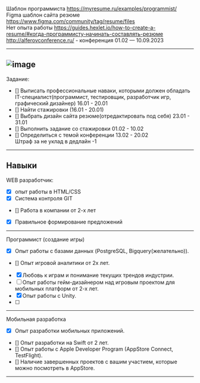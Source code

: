 Шаблон программиста https://myresume.ru/examples/programmist/</br>
Figma шаблон сайта резюме https://www.figma.com/community/tag/resume/files</br>
Нет опыта работы https://guides.hexlet.io/how-to-create-a-resume/#когда-программисту-начинать-составлять-резюме</br>
http://alferovconference.ru/ - конференция 01.02 —  10.09.2023</br>

---
![image](https://user-images.githubusercontent.com/97594290/212624810-5570d77c-75f5-4e54-bfd4-8dea1308e7e9.png)
---



Задание:</br>
- [] Выписать профессиональные наваки, которыми должен обладать IT-специалист(программист, тестировщик, разработчик игр, графический дизайнер) 16.01 - 20.01</br>
- [] Найти стажировки (16.01 - 20.01)</br>
- [] Выбрать дизайн сайта резюме(отредактировать под себя) 23.01 - 31.01</br>
- [] Выполнить задание со стажировки 01.02 - 10.02</br>
- [] Определиться с темой конференции 13.02 - 20.02</br>
Штраф за не уклад в дедлайн -1

---
Навыки
---
WEB разработчик:
- [x] опыт работы в HTML/CSS 
- [x] Система контроля GIT
- [] Работа в компании от 2-х лет
- [x] Правильное формирование предложений
---
Программист (создание игры)
- [x] Опыт работы с базами данных (PostgreSQL, Bigquery(желательно)).
- [] Опыт игровой аналитики от 2х лет.
- [x] Любовь к играм и понимание текущих трендов индустрии.
- [ ] Опыт работы гейм-дизайнером над игровым проектом для мобильных платформ от 2-х лет.
- [x] Опыт работы с Unity.
- [ ] 
---
Мобильная разработка
- [x] Опыт разработки мобильных приложений.
- [] Опыт разработки на Swift от 2 лет.
- [] Опыт работы с Apple Developer Program (AppStore Connect, TestFlight).
- [] Наличие завершенных проектов с вашим участием, которые можно посмотреть в AppStore.
---
